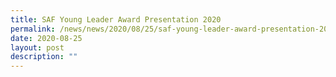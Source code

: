 ```yaml
---
title: SAF Young Leader Award Presentation 2020
permalink: /news/news/2020/08/25/saf-young-leader-award-presentation-2020/
date: 2020-08-25
layout: post
description: ""
---
```

